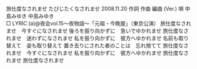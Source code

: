 旅仕度なされませ
たびじたくなされませ
2008.11.20
作詞  作曲  編曲 (Ver.)   唄
中島みゆき   中島みゆき       
□ LYRIC (a)@夜会vol.15～夜物語～「元祖・今晩屋」（東京公演）
旅仕度なされませ　今すぐになされませ
後ろを振り向かずに　急いでゆかれませ
旅仕度なされませ　迷わずになされませ
私を振り向かずに　彼方へゆかれませ
名前も取り替えて　姿も取り替えて
置き去りにされた者のことは　忘れ捨てて
旅仕度なされませ　今すぐになされませ
私を振り向かずに　彼方へゆかれませ
旅仕度なされませ
旅仕度なされませ